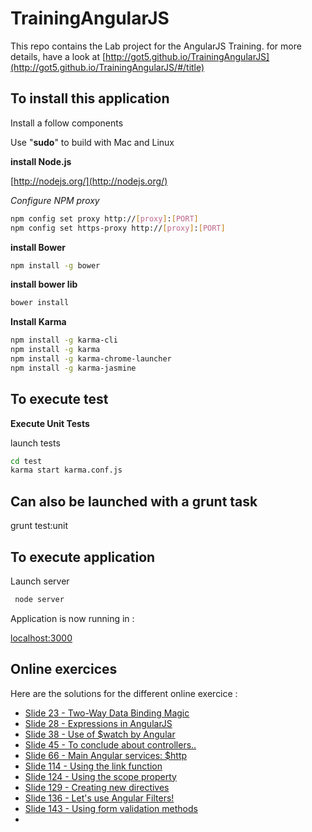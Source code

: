 TrainingAngularJS
=================

This repo  contains the Lab project for the AngularJS Training.
for more details, have a look at [http://got5.github.io/TrainingAngularJS](http://got5.github.io/TrainingAngularJS/#/title)

## To install this application

Install a follow components

Use "**sudo**" to build with Mac and Linux

**install Node.js**

[http://nodejs.org/](http://nodejs.org/)

_Configure NPM proxy_
```bash
npm config set proxy http://[proxy]:[PORT]
npm config set https-proxy http://[proxy]:[PORT]
```

**install Bower**
```bash
npm install -g bower
```

**install bower lib**
```bash
bower install
```

**Install Karma**
```bash
npm install -g karma-cli
npm install -g karma
npm install -g karma-chrome-launcher
npm install -g karma-jasmine
```

## To execute test

**Execute Unit Tests**

launch tests
 ```bash
cd test
karma start karma.conf.js
 ```

## Can also be launched with a grunt task
grunt test:unit

## To execute application

Launch server
```bash
 node server
```

Application is now running in :

[localhost:3000](localhost:3000)

## Online exercices
Here are the solutions for the different online exercice : 

* [Slide 23 - Two-Way Data Binding Magic](https://gist.github.com/Gillespie59/0bde9a50b52fcd00cb9e)
* [Slide 28 - Expressions in AngularJS](https://gist.github.com/Gillespie59/b939769c694082de46e9)
* [Slide 38 - Use of $watch by Angular](https://gist.github.com/Gillespie59/ea0126c8e1329a6ad0d6)
* [Slide 45 - To conclude about controllers..](https://gist.github.com/Gillespie59/e9449f640618ce7e962f)
* [Slide 66 - Main Angular services: $http](https://gist.github.com/Gillespie59/99ee21dbf972454d01d9)
* [Slide 114 - Using the link function](https://gist.github.com/Gillespie59/1662dafec3c751ecb8a1)
* [Slide 124 - Using the scope property](https://gist.github.com/Gillespie59/b8456da17b466b4ec48a)
* [Slide 129 - Creating new directives](https://gist.github.com/Gillespie59/83721133ea613e8f590e)
* [Slide 136 - Let's use Angular Filters!](https://gist.github.com/Gillespie59/14e45c646d3823778148)
* [Slide 143 - Using form validation methods](https://gist.github.com/Gillespie59/d5fb574a13cd6ca1b9ac)
* 




